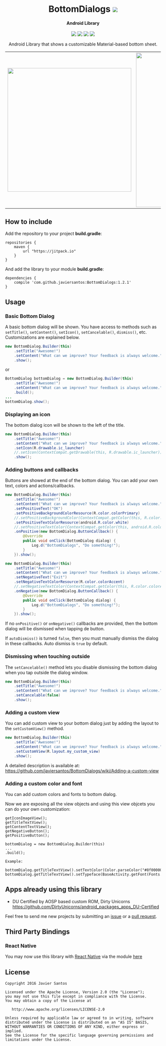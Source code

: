 <h1 align="center">BottomDialogs <a href="https://github.com/javiersantos/BottomDialogs#how-to-include"><img src="https://jitpack.io/v/javiersantos/BottomDialogs.svg"></a></h1>
<h4 align="center">Android Library</h4>

<p align="center">
  <a target="_blank" href="https://android-arsenal.com/api?level=11"><img src="https://img.shields.io/badge/API-11%2B-orange.svg"></a>
  <a target="_blank" href="https://travis-ci.org/javiersantos/BottomDialogs"><img src="https://travis-ci.org/javiersantos/BottomDialogs.svg?branch=master"></a>
  <a target="_blank" href="http://android-arsenal.com/details/1/3735"><img 		src="https://img.shields.io/badge/Android%20Arsenal-BottomDialogs-blue.svg"></a>
  <a target="_blank" href="https://www.paypal.me/javiersantos" title="Donate using PayPal"><img src="https://img.shields.io/badge/paypal-donate-yellow.svg" /></a>
</p>

<p align="center">Android Library that shows a customizable Material-based bottom sheet.</p>

<table align="center">
    <tr>
        <td>
            <img src="https://raw.githubusercontent.com/javiersantos/BottomDialogs/master/Screenshots/gif-1.gif" height="400" />
        </td>
        <td>
            <img src="https://raw.githubusercontent.com/javiersantos/BottomDialogs/master/Screenshots/gif-2.gif" width="500" />
        </td>
    </tr>
</table>

## How to include
Add the repository to your project **build.gradle**:

```Gradle
repositories {
    maven {
        url "https://jitpack.io"
    }
}
```

And add the library to your module **build.gradle**:

```Gradle
dependencies {
    compile 'com.github.javiersantos:BottomDialogs:1.2.1'
}
```

## Usage
### Basic Bottom Dialog
A basic bottom dialog will be shown. You have access to methods such as `setTitle()`, `setContent()`, `setIcon()`, `setCancelable()`, `dismiss()`, etc. Customizations are explained below.

```Java
new BottomDialog.Builder(this)
	.setTitle("Awesome!")
	.setContent("What can we improve? Your feedback is always welcome.")
	.show();
```

or

```Java
BottomDialog bottomDialog = new BottomDialog.Builder(this)
	.setTitle("Awesome!")
	.setContent("What can we improve? Your feedback is always welcome.")
	.build();
...
bottomDialog.show();
```

### Displaying an icon
The bottom dialog icon will be shown to the left of the title.

```Java
new BottomDialog.Builder(this)
	.setTitle("Awesome!")
	.setContent("What can we improve? Your feedback is always welcome.")
	.setIcon(R.drawable.ic_launcher)
	//.setIcon(ContextCompat.getDrawable(this, R.drawable.ic_launcher))
	.show();
```

### Adding buttons and callbacks
Buttons are showed at the end of the bottom dialog. You can add your own text, colors and actions/callbacks.

```Java
new BottomDialog.Builder(this)
	.setTitle("Awesome!")
	.setContent("What can we improve? Your feedback is always welcome.")
	.setPositiveText("OK")
	.setPositiveBackgroundColorResource(R.color.colorPrimary)
	//.setPositiveBackgroundColor(ContextCompat.getColor(this, R.color.colorPrimary)
	.setPositiveTextColorResource(android.R.color.white)
	//.setPositiveTextColor(ContextCompat.getColor(this, android.R.color.colorPrimary)
	.onPositive(new BottomDialog.ButtonCallback() {
		@Override
		public void onClick(BottomDialog dialog) {
			Log.d("BottomDialogs", "Do something!");
		}
	}).show();
```

```Java
new BottomDialog.Builder(this)
	.setTitle("Awesome!")
	.setContent("What can we improve? Your feedback is always welcome.")
	.setNegativeText("Exit")
	.setNegativeTextColorResource(R.color.colorAccent)
	//.setNegativeTextColor(ContextCompat.getColor(this, R.color.colorAccent)
	.onNegative(new BottomDialog.ButtonCallback() {
		@Override
		public void onClick(BottomDialog dialog) {
			Log.d("BottomDialogs", "Do something!");
		}
	}).show();
```

If no `onPositive()` or `onNegative()` callbacks are provided, then the bottom dialog will be dismissed when tapping de button.

If `autoDismiss()` is turned `false`, then you must manually dismiss the dialog in these callbacks. Auto dismiss is `true` by default.

### Dismissing when touching outside
The `setCancelable()` method lets you disable dismissing the bottom dialog when you tap outside the dialog window.

```Java
new BottomDialog.Builder(this)
	.setTitle("Awesome!")
	.setContent("What can we improve? Your feedback is always welcome.")
	.setCancelable(false)
	.show();
```

### Adding a custom view
You can add custom view to your bottom dialog just by adding the layout to the `setCustomView()` method.

```Java
new BottomDialog.Builder(this)
	.setTitle("Awesome!")
	.setContent("What can we improve? Your feedback is always welcome.")
	.setCustomView(R.layout.my_custom_view)
	.show();
```

A detailed description is available at: https://github.com/javiersantos/BottomDialogs/wiki/Adding-a-custom-view

### Adding a custom color and font

You can add custom colors and fonts to bottom dialog.

Now we are exposing all the view objects and using this view objcets you can do your own customization:

```
getIconImageView();
getTitleTextView();
getContentTextView(); 
getNegativeButton();
getPositiveButton();

bottomDialog = new BottomDialog.Builder(this)
...
.build();

Example:

bottomDialog.getTitleTextView().setTextColor(Color.parseColor("#8f000000"));
bottomDialog.getTitleTextView().setTypeface(BaseActivity.getFont(Fonts.SEMI_BOLD));

```

## Apps already using this library

- DU Certified by AOSP based custom ROM, Dirty Unicorns
https://github.com/DirtyUnicorns/android_packages_apps_DU-Certified

Feel free to send me new projects by submitting an [issue](https://github.com/javiersantos/BottomDialogs/issues) or a [pull request](https://github.com/javiersantos/BottomDialogs/pulls).

## Third Party Bindings

### React Native
You may now use this library with [React Native](https://github.com/facebook/react-native) via the module [here](https://github.com/prscX/react-native-bottom-action-sheet)


## License
	Copyright 2016 Javier Santos

	Licensed under the Apache License, Version 2.0 (the "License");
	you may not use this file except in compliance with the License.
	You may obtain a copy of the License at

	   http://www.apache.org/licenses/LICENSE-2.0

	Unless required by applicable law or agreed to in writing, software
	distributed under the License is distributed on an "AS IS" BASIS,
	WITHOUT WARRANTIES OR CONDITIONS OF ANY KIND, either express or implied.
	See the License for the specific language governing permissions and
	limitations under the License.
